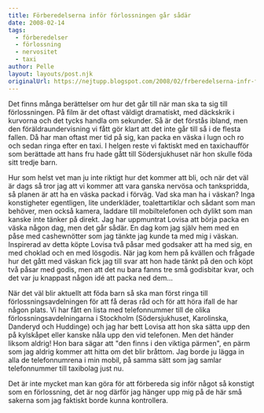 ```yaml
---
title: Förberedelserna inför förlossningen går sådär
date: 2008-02-14
tags: 
  - förberedelser
  - förlossning
  - nervositet
  - taxi	
author: Pelle
layout: layouts/post.njk
originalUrl: https://nejtupp.blogspot.com/2008/02/frberedelserna-infr-frlossningen-gr-sdr.html
---
```


Det finns många berättelser om hur det går till när man ska ta sig till förlossningen. På film är det oftast väldigt dramatiskt, med däckskrik i kurvorna och det tycks handla om sekunder. Så är det förstås ibland, men den föräldraundervisning vi fått gör klart att det inte går till så i de flesta fallen. Då har man oftast mer tid på sig, kan packa en väska i lugn och ro och sedan ringa efter en taxi. I helgen reste vi faktiskt med en taxichaufför som berättade att hans fru hade gått till Södersjukhuset när hon skulle föda sitt tredje barn.

Hur som helst vet man ju inte riktigt hur det kommer att bli, och när det väl är dags så tror jag att vi kommer att vara ganska nervösa och tankspridda, så planen är att ha en väska packad i förväg. Vad ska man ha i väskan? Inga konstigheter egentligen, lite underkläder, toalettartiklar och sådant som man behöver, men också kamera, laddare till mobiltelefonen och dylikt som man kanske inte tänker på direkt. Jag har uppmuntrat Lovisa att börja packa en väska någon dag, men det går sådär. En dag kom jag själv hem med en påse med cashewnötter som jag tänkte jag kunde ta med mig i väskan. Inspirerad av detta köpte Lovisa två påsar med godsaker att ha med sig, en med choklad och en med lösgodis. När jag kom hem på kvällen och frågade hur det gått med väskan fick jag till svar att hon hade tänkt på den och köpt två påsar med godis, men att det nu bara fanns tre små godisbitar kvar, och det var ju knappast någon idé att packa ned dem...

När det väl blir aktuellt att föda barn så ska man först ringa till förlossningsavdelningen för att få deras råd och för att höra ifall de har någon plats. Vi har fått en lista med telefonnummer till de olika förlossningsavdelningarna i Stockholm (Södersjukhuset, Karolinska, Danderyd och Huddinge) och jag har bett Lovisa att hon ska sätta upp den på kylskåpet eller kanske nåla upp den vid telefonen. Men det händer liksom aldrig! Hon bara sägar att "den finns i den viktiga pärmen", en pärm som jag aldrig kommer att hitta om det blir bråttom. Jag borde ju lägga in alla de telefonnumrena i min mobil, på samma sätt som jag samlar telefonnummer till taxibolag just nu.

Det är inte mycket man kan göra för att förbereda sig inför något så konstigt som en förlossning, det är nog därför jag hänger upp mig på de här små sakerna som jag faktiskt borde kunna kontrollera.
